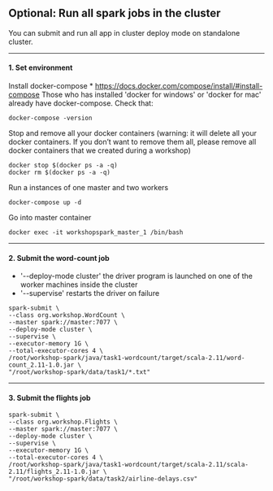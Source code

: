 ## Optional: Run all spark jobs in the cluster
  You can submit and run all app in cluster deploy mode on standalone cluster.
___

#### 1. Set environment
  Install docker-compose
    * https://docs.docker.com/compose/install/#install-compose
  Those who has installed 'docker for windows' or 'docker for mac' already have docker-compose. Check that:
  ```
  docker-compose -version
  ```
  
  Stop and remove all your docker containers (warning: it will delete all your docker containers. If you don’t want to remove them all, please remove all docker containers that we created during a workshop)
  ```
  docker stop $(docker ps -a -q)
  docker rm $(docker ps -a -q)
  ```
  
  Run a instances of one master and two workers
  ```
  docker-compose up -d
  ```
  Go into master container
  ```
  docker exec -it workshopspark_master_1 /bin/bash
  ```
___

#### 2. Submit the word-count job
  * '--deploy-mode cluster' the driver program is launched on one of the worker machines inside the cluster
  * '--supervise' restarts the driver on failure
  ```
  spark-submit \
  --class org.workshop.WordCount \
  --master spark://master:7077 \
  --deploy-mode cluster \
  --supervise \
  --executor-memory 1G \
  --total-executor-cores 4 \
  /root/workshop-spark/java/task1-wordcount/target/scala-2.11/word-count_2.11-1.0.jar \
  "/root/workshop-spark/data/task1/*.txt"
  ```
___

#### 3. Submit the flights job
  ```
  spark-submit \
  --class org.workshop.Flights \
  --master spark://master:7077 \
  --deploy-mode cluster \
  --supervise \
  --executor-memory 1G \
  --total-executor-cores 4 \
  /root/workshop-spark/java/task1-wordcount/target/scala-2.11/scala-2.11/flights_2.11-1.0.jar \
  "/root/workshop-spark/data/task2/airline-delays.csv"
  ```
